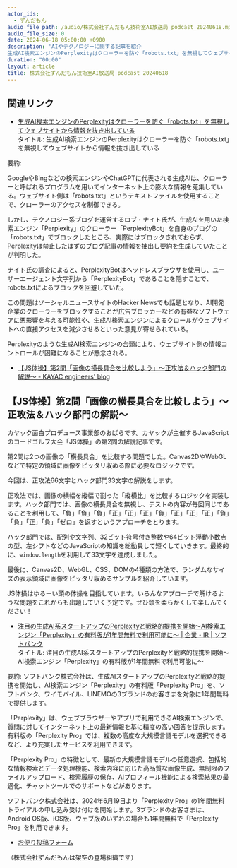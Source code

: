 ```yaml
---
actor_ids:
  - ずんだもん
audio_file_path: /audio/株式会社ずんだもん技術室AI放送局_podcast_20240618.mp3
audio_file_size: 0
date: 2024-06-18 05:00:00 +0900
description: 'AIやテクノロジーに関する記事を紹介  
生成AI検索エンジンのPerplexityはクローラーを防ぐ「robots.txt」を無視してウェブサイトから情報を抜き出している、【JS体操】第2問「画像の横長具合を比較しよう」〜正攻法＆ハック部門の解説〜 - KAYAC engineers blog、注目の生成AI系スタートアップのPerplexityと戦略的提携を開始～AI検索エンジン「Perplexity」の有料版が1年間無料で利用可能に～ | 企業・IR | ソフトバンク、'
duration: "00:00"
layout: article
title: 株式会社ずんだもん技術室AI放送局 podcast 20240618
---
```


## 関連リンク


- [生成AI検索エンジンのPerplexityはクローラーを防ぐ「robots.txt」を無視してウェブサイトから情報を抜き出している](https://gigazine.net/news/20240617-perplexity-ai-lying-user-agent/)  
タイトル: 生成AI検索エンジンのPerplexityはクローラーを防ぐ「robots.txt」を無視してウェブサイトから情報を抜き出している

要約: 

GoogleやBingなどの検索エンジンやChatGPTに代表される生成AIは、クローラーと呼ばれるプログラムを用いてインターネット上の膨大な情報を蒐集している。ウェブサイト側は「robots.txt」というテキストファイルを使用することで、クローラーのアクセスを制御できる。

しかし、テクノロジー系ブログを運営するロブ・ナイト氏が、生成AIを用いた検索エンジン「Perplexity」のクローラー「PerplexityBot」を自身のブログの「robots.txt」でブロックしたところ、実際にはブロックされておらず、Perplexityは禁止したはずのブログ記事の情報を抽出し要約を生成していたことが判明した。

ナイト氏の調査によると、PerplexityBotはヘッドレスブラウザを使用し、ユーザーエージェント文字列から「PerplexityBot」であることを隠すことで、robots.txtによるブロックを回避していた。

この問題はソーシャルニュースサイトのHacker Newsでも話題となり、AI開発企業のクローラーをブロックすることが広告ブロッカーなどの有益なソフトウェアに悪影響を与える可能性や、生成AI検索エンジンによるクロールがウェブサイトへの直接アクセスを減少させるといった意見が寄せられている。

Perplexityのような生成AI検索エンジンの台頭により、ウェブサイト側の情報コントロールが困難になることが懸念される。


- [【JS体操】第2問「画像の横長具合を比較しよう」〜正攻法＆ハック部門の解説〜 - KAYAC engineers' blog](https://techblog.kayac.com/js-taiso-002-commentary-vol1)  
## 【JS体操】第2問「画像の横長具合を比較しよう」〜正攻法＆ハック部門の解説〜

カヤック面白プロデュース事業部のおばらです。カヤックが主催するJavaScriptのコードゴルフ大会「JS体操」の第2問の解説記事です。

第2問は2つの画像の「横長具合」を比較する問題でした。Canvas2DやWebGLなどで特定の領域に画像をピッタリ収める際に必要なロジックです。

今回は、正攻法66文字とハック部門33文字の解説をします。

正攻法では、画像の横幅を縦幅で割った「縦横比」を比較するロジックを実装します。ハック部門では、画像の横長具合を無視し、テストの内容が毎回同じであることを利用して、「負」「負」「負」「正」「正」「正」「負」「正」「正」「正」「負」「負」「正」「負」「ゼロ」を返すというアプローチをとります。

ハック部門では、配列や文字列、32ビット符号付き整数や64ビット浮動小数点の型、左シフトなどのJavaScriptの知識を総動員して短くしていきます。最終的に、`window.length`を利用して33文字を達成しました。

最後に、Canvas2D、WebGL、CSS、DOMの4種類の方法で、ランダムなサイズの表示領域に画像をピッタリ収めるサンプルを紹介しています。

JS体操はゆるーい頭の体操を目指しています。いろんなアプローチで解けるような問題をこれからも出題していく予定です。ぜひ頭を柔らかくして楽しんでください！


- [注目の生成AI系スタートアップのPerplexityと戦略的提携を開始～AI検索エンジン「Perplexity」の有料版が1年間無料で利用可能に～ | 企業・IR | ソフトバンク](https://www.softbank.jp/corp/news/press/sbkk/2024/20240617_01/)  
タイトル: 注目の生成AI系スタートアップのPerplexityと戦略的提携を開始～AI検索エンジン「Perplexity」の有料版が1年間無料で利用可能に～

要約:
ソフトバンク株式会社は、生成AIスタートアップのPerplexityと戦略的提携を開始し、AI検索エンジン「Perplexity」の有料版「Perplexity Pro」を、ソフトバンク、ワイモバイル、LINEMOの3ブランドのお客さまを対象に1年間無料で提供します。

「Perplexity」は、ウェブブラウザーやアプリで利用できるAI検索エンジンで、質問に対してインターネット上の最新情報を基に精度の高い回答を提示します。有料版の「Perplexity Pro」では、複数の高度な大規模言語モデルを選択できるなど、より充実したサービスを利用できます。

「Perplexity Pro」の特徴として、最新の大規模言語モデルの任意選択、包括的な情報検索とデータ処理機能、検索内容に応じた高品質な画像生成、無制限のファイルアップロード、検索履歴の保存、AIプロフィール機能による検索結果の最適化、チャットツールでのサポートなどがあります。

ソフトバンク株式会社は、2024年6月19日より「Perplexity Pro」の1年間無料トライアルの申し込み受け付けを開始します。3ブランドのお客さまは、Android OS版、iOS版、ウェブ版のいずれの場合も1年間無料で「Perplexity Pro」を利用できます。



- [お便り投稿フォーム](https://forms.gle/ffg4JTfqdiqK62qf9)

（株式会社ずんだもんは架空の登場組織です）
